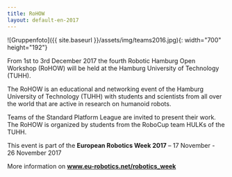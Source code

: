 ```yaml
---
title: RoHOW
layout: default-en-2017
---
```


![Gruppenfoto]({{ site.baseurl }}/assets/img/teams2016.jpg){: width="700" height="192"}

From 1st to 3rd December 2017 the fourth Robotic Hamburg Open Workshop (RoHOW) will be held at the Hamburg University of Technology (TUHH).

The RoHOW is an educational and networking event of the Hamburg University of Technology (TUHH) with students and scientists from all over the world that are active in research on humanoid robots.

Teams of the Standard Platform League are invited to present their work. The RoHOW is organized by students from the RoboCup team HULKs of the TUHH.

<div id="eurobotic_week">
    <p>This event is part of the <strong>European&nbsp;Robotics&nbsp;Week&nbsp;2017</strong> &ndash; 17&nbsp;November - 26&nbsp;November&nbsp;2017</p>
    <p>More information on <a href="https://www.eu-robotics.net/robotics_week"><strong>www.eu-robotics.net/robotics_week</strong></a></p>
</div>
